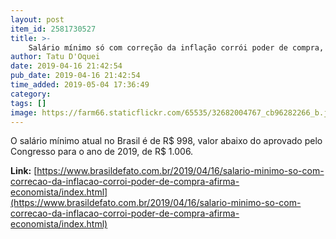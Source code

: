 ```yaml
---
layout: post
item_id: 2581730527
title: >-
    Salário mínimo só com correção da inflação corrói poder de compra, afirma economista
author: Tatu D'Oquei
date: 2019-04-16 21:42:54
pub_date: 2019-04-16 21:42:54
time_added: 2019-05-04 17:36:49
category: 
tags: []
image: https://farm66.staticflickr.com/65535/32682004767_cb96282266_b.jpg
---
```


O salário mínimo atual no Brasil é de R$ 998, valor abaixo do aprovado pelo Congresso para o ano de 2019, de R$ 1.006.

**Link:** [https://www.brasildefato.com.br/2019/04/16/salario-minimo-so-com-correcao-da-inflacao-corroi-poder-de-compra-afirma-economista/index.html](https://www.brasildefato.com.br/2019/04/16/salario-minimo-so-com-correcao-da-inflacao-corroi-poder-de-compra-afirma-economista/index.html)

